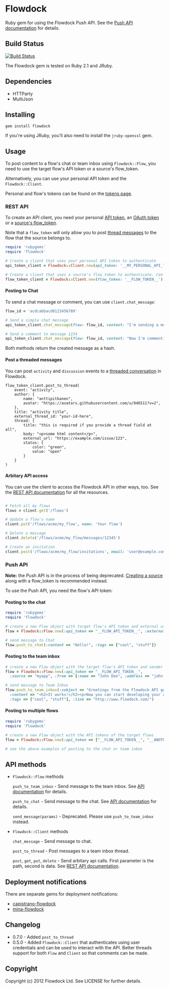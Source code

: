 # Flowdock

Ruby gem for using the Flowdock Push API. See the [Push API documentation](http://www.flowdock.com/api/push) for details.

## Build Status

[![Build Status](https://secure.travis-ci.org/flowdock/flowdock-api.png)](http://travis-ci.org/flowdock/flowdock-api)

The Flowdock gem is tested on Ruby 2.1 and JRuby.

## Dependencies

* HTTParty
* MultiJson

## Installing

    gem install flowdock

If you're using JRuby, you'll also need to install the `jruby-openssl` gem.

## Usage

To post content to a flow's chat or team inbox using `Flowdock::Flow`, you need to use the target flow's API token or a source's flow_token.

Alternatively, you can use your personal API token and the `Flowdock::Client`.

Personal and flow's tokens can be found on the [tokens page](https://www.flowdock.com/account/tokens).

### REST API

To create an API client, you need your personal [API token](https://flowdock.com/account/tokens), an [OAuth token](https://www.flowdock.com/api/authentication) or a [source's flow_token](https://www.flowdock.com/api/sources).

Note that a `flow_token` will only allow you to post [thread messages](https://www.flowdock.com/api/production-integrations#/post-inbox) to the flow that the source belongs to.

```ruby
require 'rubygems'
require 'flowdock'

# Create a client that uses your personal API token to authenticate
api_token_client = Flowdock::Client.new(api_token: '__MY_PERSONAL_API_TOKEN__')

# Create a client that uses a source's flow_token to authenticate. Can only use post_to_thread
flow_token_client = Flowdock::Client.new(flow_token: '__FLOW_TOKEN__')
```

#### Posting to Chat

To send a chat message or comment, you can use `client.chat_message`:

```ruby
flow_id = 'acdcabbacd0123456789'

# Send a simple chat message
api_token_client.chat_message(flow: flow_id, content: "I'm sending a message!", tags: ['foo', 'bar'])

# Send a comment to message 1234
api_token_client.chat_message(flow: flow_id, content: "Now I'm commenting!", message: 1234)
```

Both methods return the created message as a hash.

#### Post a threaded messages

You can post `activity` and `discussion` events to a [threaded conversation](https://www.flowdock.com/api/integration-getting-started) in Flowdock.

```
flow_token_client.post_to_thread(
    event: "activity",
    author: {
        name: "anttipitkanen",
        avatar: "https://avatars.githubusercontent.com/u/946511?v=2",
    },
    title: "activity title",
    external_thread_id: "your-id-here",
    thread: {
        title: "this is required if you provide a thread field at all",
        body: "<p>some html content</p>",
        external_url: "https://example.com/issue/123",
        status: {
            color: "green",
            value: "open"
        }
    }
)
```


#### Arbitary API access

You can use the client to access the Flowdock API in other ways, too. See the [REST API documentation](http://www.flowdock.com/api/rest) for all the resources.

```ruby

# Fetch all my flows
flows = client.get('/flows')

# Update a flow's name
client.put('/flows/acme/my_flow', name: 'Your flow')

# Delete a message
client.delete('/flows/acme/my_flow/messages/12345')

# Create an invitation
client.post('/flows/acme/my_flow/invitations', email: 'user@example.com', message: "I'm inviting you to our flow using api.")

```

### Push API

**Note:** the Push API is in the process of being deprecated. [Creating a source](https://www.flowdock.com/api/integration-getting-started) along with a flow_token is recommended instead.

To use the Push API, you need the flow's API token:

#### Posting to the chat

```ruby
require 'rubygems'
require 'flowdock'

# create a new Flow object with target flow's API token and external user name (enough for posting to the chat)
flow = Flowdock::Flow.new(:api_token => "__FLOW_API_TOKEN__", :external_user_name => "John")

# send message to Chat
flow.push_to_chat(:content => "Hello!", :tags => ["cool", "stuff"])
```

#### Posting to the team inbox

```ruby
# create a new Flow object with the target flow's API token and sender information
flow = Flowdock::Flow.new(:api_token => "__FLOW_API_TOKEN__",
  :source => "myapp", :from => {:name => "John Doe", :address => "john.doe@example.com"})

# send message to Team Inbox
flow.push_to_team_inbox(:subject => "Greetings from the Flowdock API gem!",
  :content => "<h2>It works!</h2><p>Now you can start developing your awesome application for Flowdock.</p>",
  :tags => ["cool", "stuff"], :link => "http://www.flowdock.com/")
```

#### Posting to multiple flows

```ruby
require 'rubygems'
require 'flowdock'

# create a new Flow object with the API tokens of the target flows
flow = Flowdock::Flow.new(:api_token => ["__FLOW_API_TOKEN__", "__ANOTHER_FLOW_API_TOKEN__"], ... )

# see the above examples of posting to the chat or team inbox
```

## API methods

* `Flowdock::Flow` methods

  `push_to_team_inbox` - Send message to the team inbox. See [API documentation](http://www.flowdock.com/api/team-inbox) for details.

  `push_to_chat` - Send message to the chat. See [API documentation](http://www.flowdock.com/api/chat) for details.

  `send_message(params)` - Deprecated. Please use `push_to_team_inbox` instead.

* `Flowdock::Client` methods

  `chat_message` - Send message to chat.

  `post_to_thread` - Post messages to a team inbox thread.

  `post`, `get`, `put`, `delete` - Send arbitary api calls. First parameter is the path, second is data. See [REST API documentation](http://www.flowdock.com/api/rest).

## Deployment notifications

There are separate gems for deployment notifications:

* [capistrano-flowdock](https://github.com/flowdock/capistrano-flowdock)
* [mina-flowdock](https://github.com/elskwid/mina-flowdock)

## Changelog
* 0.7.0 - Added `post_to_thread`
* 0.5.0 - Added `Flowdock::Client` that authenticates using user credentials and can be used to interact with the API. Better threads support for both `Flow` and `Client` so that comments can be made.

## Copyright

Copyright (c) 2012 Flowdock Ltd. See LICENSE for further details.
